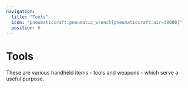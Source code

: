 ```yaml
---
navigation:
  title: "Tools"
  icon: "pneumaticcraft:pneumatic_wrench[pneumaticcraft:air=30000]"
  position: 6
---
```


# Tools

These are various handheld items - tools and weapons - which serve a useful purpose.

<SubPages />